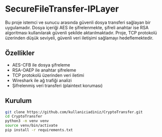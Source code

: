 # SecureFileTransfer-IPLayer
Bu proje istemci ve sunucu arasında güvenli dosya transferi sağlayan bir uygulamadır. Dosya içeriği AES ile şifrelenmekte, şifreli anahtar ise RSA algoritması kullanılarak güvenli şekilde aktarılmaktadır. Proje, TCP protokolü üzerinden düşük seviyeli, güvenli veri iletişimi sağlamayı hedeflemektedir.

## Özellikler

- AES-CFB ile dosya şifreleme
- RSA-OAEP ile anahtar şifreleme
- TCP protokolü üzerinden veri iletimi
- Wireshark ile ağ trafiği analizi
- Şifrelenmiş veri transferi (plaintext koruması)

## Kurulum

```bash
git clone https://github.com/kullaniciadiniz/CryptoTransfer.git
cd CryptoTransfer
python3 -m venv venv
source venv/bin/activate
pip install -r requirements.txt
